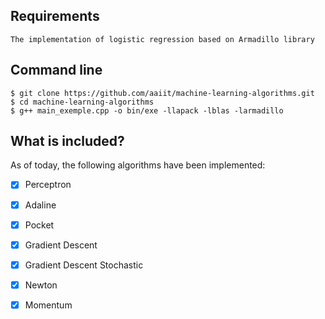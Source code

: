 <!-- 
git add -A; git commit -m "moon" ; git push
https://towardsdatascience.com/10-gradient-descent-optimisation-algorithms-86989510b5e9
bfgs https://koriavinash1.github.io/ai/optimization/svm/Unconstrained-Optimization/
C H  : https://stats.stackexchange.com/questions/68391/hessian-of-logistic-function
-->
## Requirements
	The implementation of logistic regression based on Armadillo library

## Command line
	$ git clone https://github.com/aaiit/machine-learning-algorithms.git
	$ cd machine-learning-algorithms
	$ g++ main_exemple.cpp -o bin/exe -llapack -lblas -larmadillo

## What is included?

As of today, the following algorithms have been implemented:

- [x]  Perceptron 
- [x]  Adaline
- [x]  Pocket

- [x]  Gradient Descent
- [x]  Gradient Descent Stochastic
- [x]  Newton
- [x]  Momentum
